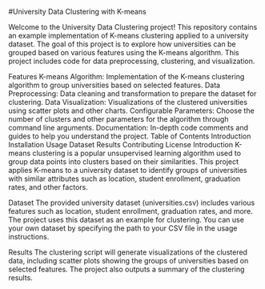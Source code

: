 #University Data Clustering with K-means

Welcome to the University Data Clustering project! This repository contains an example implementation of K-means clustering applied to a university dataset. The goal of this project is to explore how universities can be grouped based on various features using the K-means algorithm. This project includes code for data preprocessing, clustering, and visualization.

Features
K-means Algorithm: Implementation of the K-means clustering algorithm to group universities based on selected features.
Data Preprocessing: Data cleaning and transformation to prepare the dataset for clustering.
Data Visualization: Visualizations of the clustered universities using scatter plots and other charts.
Configurable Parameters: Choose the number of clusters and other parameters for the algorithm through command line arguments.
Documentation: In-depth code comments and guides to help you understand the project.
Table of Contents
Introduction
Installation
Usage
Dataset
Results
Contributing
License
Introduction
K-means clustering is a popular unsupervised learning algorithm used to group data points into clusters based on their similarities. This project applies K-means to a university dataset to identify groups of universities with similar attributes such as location, student enrollment, graduation rates, and other factors.

Dataset
The provided university dataset (universities.csv) includes various features such as location, student enrollment, graduation rates, and more. The project uses this dataset as an example for clustering. You can use your own dataset by specifying the path to your CSV file in the usage instructions.

Results
The clustering script will generate visualizations of the clustered data, including scatter plots showing the groups of universities based on selected features. The project also outputs a summary of the clustering results.
